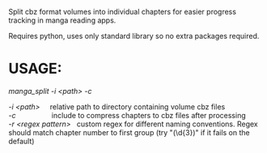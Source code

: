 Split cbz format volumes into individual chapters for easier progress tracking in manga reading apps.

Requires python, uses only standard library so no extra packages required.


# USAGE:

*manga_split -i \<path\> -c*

*-i \<path\>*&nbsp;&nbsp;&nbsp;&nbsp;&nbsp;relative path to directory containing volume cbz files  
*-c*&nbsp;&nbsp;&nbsp;&nbsp;&nbsp;&nbsp;&nbsp;&nbsp;&nbsp;&nbsp;&nbsp;&nbsp;&nbsp;&nbsp;&nbsp;&nbsp;&nbsp;&nbsp;include to compress chapters to cbz files after processing  
*-r \<regex pattern\>*&nbsp;&nbsp;&nbsp;custom regex for different naming conventions. Regex should match chapter number to first group (try "(\d{3})" if it fails on the default)
